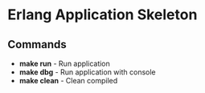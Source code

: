Erlang Application Skeleton
===========================


Commands
--------

* **make run** - Run application
* **make dbg** - Run application with console
* **make clean** - Clean compiled
